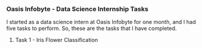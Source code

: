 ### Oasis Infobyte - Data Science Internship Tasks
I started as a data science intern at Oasis Infobyte for one month, and I had five tasks to perform. So, these are the tasks that I have completed.
1. Task 1 - Iris Flower Classification
